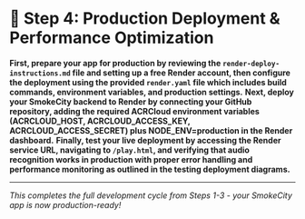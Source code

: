 # 🚀 Step 4: Production Deployment & Performance Optimization

**First, prepare your app for production by reviewing the `render-deploy-instructions.md` file and setting up a free Render account, then configure the deployment using the provided `render.yaml` file which includes build commands, environment variables, and production settings.** **Next, deploy your SmokeCity backend to Render by connecting your GitHub repository, adding the required ACRCloud environment variables (ACRCLOUD_HOST, ACRCLOUD_ACCESS_KEY, ACRCLOUD_ACCESS_SECRET) plus NODE_ENV=production in the Render dashboard.** **Finally, test your live deployment by accessing the Render service URL, navigating to `/play.html`, and verifying that audio recognition works in production with proper error handling and performance monitoring as outlined in the testing deployment diagrams.**

---

*This completes the full development cycle from Steps 1-3 - your SmokeCity app is now production-ready!*
